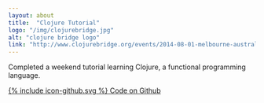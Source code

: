 ```yaml
---
layout: about
title:  "Clojure Tutorial"
logo: "/img/clojurebridge.jpg"
alt: "clojure bridge logo"
link: "http://www.clojurebridge.org/events/2014-08-01-melbourne-australia"
---
```


Completed a weekend tutorial learning Clojure, a functional programming language.

[<span class="icon icon--github">{% include icon-github.svg %}</span> Code on Github](https://github.com/Rhiana/clojure_kittens)
